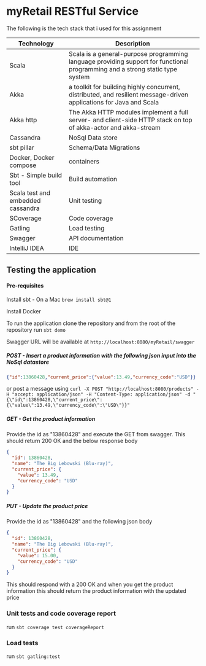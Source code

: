 # myRetail RESTful Service

The following is the tech stack that i used for this assignment


| Technology| Description|
| ---- |----|
| Scala          | Scala is a general-purpose programming language providing support for functional programming and a strong static type system|
| Akka         | a toolkit for building highly concurrent, distributed, and resilient message-driven applications for Java and Scala      |
| Akka http     | The Akka HTTP modules implement a full server- and client-side HTTP stack on top of akka-actor and akka-stream      |
| Cassandra   | NoSql Data store
| sbt pillar | Schema/Data Migrations
| Docker, Docker compose  | containers
| Sbt - Simple build tool  | Build automation
| Scala test and embedded cassandra | Unit testing
| SCoverage | Code coverage
| Gatling  | Load testing
| Swagger | API documentation
| IntelliJ IDEA  | IDE

## Testing the application

#### Pre-requisites
Install sbt - On a Mac `brew install sbt@1`

Install Docker 

To run the application clone the repository and from the root of the repository run
`sbt demo` 

Swagger URL will be available at `http://localhost:8080/myRetail/swagger
`

##### POST - Insert a product information with the following json input into the NoSql datastore
```json
{"id":13860428,"current_price":{"value":13.49,"currency_code":"USD"}}
```
or post a message using ```curl -X POST "http://localhost:8080/products" -H "accept: application/json" -H "Content-Type: application/json" -d "{\"id\":13860428,\"current_price\":{\"value\":13.49,\"currency_code\":\"USD\"}}"```


##### GET - Get the product information
Provide the id as "13860428" and execute the GET from swagger. This should return 200 OK and the below response body
```json
{
  "id": 13860428,
  "name": "The Big Lebowski (Blu-ray)",
  "current_price": {
    "value": 13.49,
    "currency_code": "USD"
  }
}
```

##### PUT - Update the product price
Provide the id as "13860428" and the following json body
```json
{
  "id": 13860428,
  "name": "The Big Lebowski (Blu-ray)",
  "current_price": {
    "value": 15.00,
    "currency_code": "USD"
  }
}
```
This should respond with a 200 OK and when you get the product information this should return the product information with the updated price

### Unit tests and code coverage report

run `sbt coverage test coverageReport`

### Load tests
run `sbt gatling:test`




